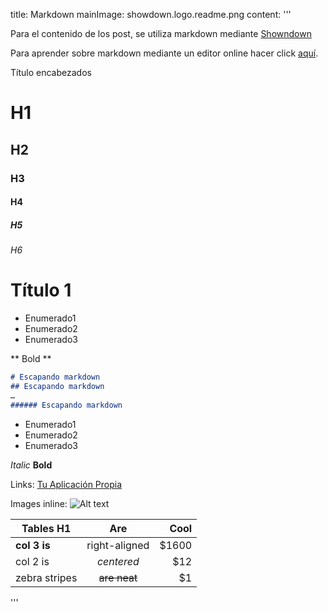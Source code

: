 title: Markdown
mainImage: showdown.logo.readme.png
content: 
 '''

Para el contenido de los post, se utiliza markdown mediante [Showndown][showdown]

Para aprender sobre markdown mediante un editor online hacer click [aquí][showdown_demo].

[showdown]: https://github.com/showdownjs/showdown
[showdown_demo]: http://showdownjs.github.io/demo/


Título encabezados

# H1
## H2
### H3
#### H4
##### H5
###### H6

# Título 1

 * Enumerado1
 * Enumerado2
 * Enumerado3

** Bold **



```md
# Escapando markdown
## Escapando markdown
…
###### Escapando markdown
```

- Enumerado1
- Enumerado2
- Enumerado3

 *Italic* 
 **Bold** 

Links: [Tu Aplicación Propia](http://tuaplicacionpropia.com)

Images inline: ![Alt text][image_inline]

[image_inline]: http://tuaplicacionpropia.com/images/showdown.logo.readme.png


| Tables H1     | Are           | Cool  |
| ------------- |:-------------:| -----:|
| **col 3 is**  | right-aligned | $1600 |
| col 2 is      | *centered*    |   $12 |
| zebra stripes | ~~are neat~~  |    $1 |


 '''
